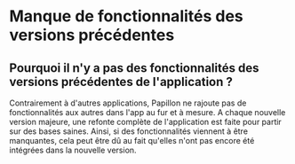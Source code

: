# Manque de fonctionnalités des versions précédentes

## Pourquoi il n'y a pas des fonctionnalités des versions précédentes de l'application ?
Contrairement à d'autres applications, Papillon ne rajoute pas de fonctionnalités aux autres dans l'app au fur et à mesure. A chaque nouvelle version majeure, une refonte complète de l'application est faite pour partir sur des bases saines. Ainsi, si des fonctionnalités viennent à être manquantes, cela peut être dû au fait qu'elles n'ont pas encore été intégrées dans la nouvelle version.

